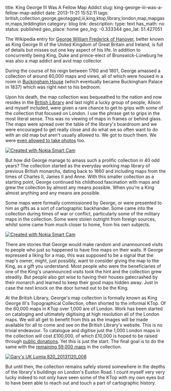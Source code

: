 title: King George III Was A Fellow Map Addict
slug: king-george-iii-was-a-fellow-map-addict
date: 2013-11-21 15:52:11
tags: british,collection,george,geotagged,iii,king,ktop,library,london,map,mapgasm,maps,teddington
category: blog
link: 
description: 
type: text
has_math: no
status: published
geo_place: home
geo_lng: -0.333344
geo_lat: 51.427051

The Wikipedia entry for <a href="https://en.wikipedia.org/wiki/George_III_of_the_United_Kingdom" target="_blank">George William Frederick of Hanover</a>, better known as King George III of the United Kingdom of Great Britain and Ireland, is full of details but misses out one key aspect of his life. In addition to concurrently being King, Duke and prince-elect of Brunswick-Lüneburg he was also a map addict and avid map collector.

During the course of his reign between 1760 and 1801, George amassed a collection of around 60,000 maps and views, all of which were housed in a room in [Buckingham House](https://en.wikipedia.org/wiki/Buckingham_Palace#Buckingham_House "https://en.wikipedia.org/wiki/Buckingham_Palace#Buckingham_House") (which eventually became Buckingham Palace in 1837) which was right next to his bedroom.

Upon his death, the map collection was bequeathed to the nation and now resides in the [British Library](https://www.bl.uk/ "https://www.bl.uk/") and last night a lucky group of people, Alison and myself included, were given a rare chance to get to grips with some of the collection that focused on London. I use the phrase get to grips in the most literal sense. This was no viewing of maps in frames or behind glass. The maps were spread over the table of the library's boardroom and we were encouraged to get really close and do what we so often want to do with an old map but aren't usually allowed to. We got to *touch* them. We were [even allowed to take photos](https://www.flickr.com/photos/vicchi/sets/72157637908759694/ "https://www.flickr.com/photos/vicchi/sets/72157637908759694/") too.

<!-- TEASER_END -->

[![Created with Nokia Smart Cam](/wp-content/uploads/2013/11/Garys-UK-Lumia-820_20131120_20_01_41_Smart1-576x1024.jpg)](https://www.flickr.com/photos/vicchi/10979419173/in/set-72157637908759694 "https://www.flickr.com/photos/vicchi/10979419173/in/set-72157637908759694")

But how did George manage to amass such a prolific collection in 40 odd years? The collection started as the everyday working map library of previous British monarchs, dating back to 1660 and including maps from the times of Charles II, James II and Anne. With this smaller collection as a starting point, George continued his childhood fascination with maps and grew the collection by almost any means possible. When you're a King almost anything and any means are possible.

Some maps were formally commissioned by George, or were presented to him as gifts as a sort of cartographic backhander. Some came into the collection during times of war or conflict, particularly some of the military maps in the collection. Some were stolen outright from foreign sources, whilst some came from much closer to home, from his own subjects.

[![Created with Nokia Smart Cam](/wp-content/uploads/2013/11/Garys-UK-Lumia-820_20131120_19_18_09_Smart-1024x576.jpg)](https://www.flickr.com/photos/vicchi/10979169055/in/set-72157637908759694/ "https://www.flickr.com/photos/vicchi/10979169055/in/set-72157637908759694/")

There are stories that George would make random and unannounced visits to people who just so happened to have fine maps on their walls. If George expressed a liking for a map, this was supposed to be a signal that the map's owner, might, just possibly, want to consider giving the map to the King, as a gift you understand. Most people who were the beneficiaries of one of the King's unannounced visits took the hint and the collection grew steadily. But people also got wise to having their houses gatecrashed by their monarch and learned to keep their good maps hidden away. Just in case the next knock on the door turned out to be the King.

At the British Library, George's map collection is formally known as King George III's Topographical Collection, often shorted to the informal KTop. Of the 60,000 maps in KTop over 1,000 are of London. Work has been started on cataloging and ultimately digitising at high resolution all of the London maps. We will all get to benefit from this as the images will be made available for all to come and see on the British Library's website. This is no trivial endeavour. To catalogue and digitise just the 1,000 London maps in the collection will cost £100,000, of which £10,000 is hoped to be raised through [public donations](https://support.bl.uk/Page/Unlock-London-Maps "https://support.bl.uk/Page/Unlock-London-Maps"). Yet this is just the start. The final goal is to do the same with the [remaining 59,000 maps](https://support.bl.uk/Page/King-George-IIIs-Topographical-Collection "https://support.bl.uk/Page/King-George-IIIs-Topographical-Collection") in the collection.

[![Gary's UK Lumia 820_20131120_008](/wp-content/uploads/2013/11/Garys-UK-Lumia-820_20131120_0081-1024x576.jpg)](https://www.flickr.com/photos/vicchi/10979290496/in/photostream/ "https://www.flickr.com/photos/vicchi/10979290496/in/photostream/")

But until then, the collection remains safely stored somewhere in the depths of the library's buildings on London's Euston Road. I count myself very very lucky indeed to not only have seen some of the KTop with my own eyes but to have been able to reach out and touch a part of cartographic history.






